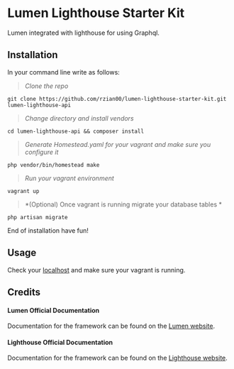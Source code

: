 # Lumen Lighthouse Starter Kit

Lumen integrated with lighthouse for using Graphql.

## Installation

In your command line write as follows:

> *Clone the repo*
```
git clone https://github.com/rzian00/lumen-lighthouse-starter-kit.git lumen-lighthouse-api
```

> *Change directory and install vendors*
```
cd lumen-lighthouse-api && composer install
```

> *Generate Homestead.yaml for your vagrant and make sure you configure it*
```
php vendor/bin/homestead make
```

> *Run your vagrant environment*
```
vagrant up
```

> *(Optional) Once vagrant is running migrate your database tables *
```
php artisan migrate
```

End of installation have fun!

## Usage

Check your [localhost](http://homestead.test/graphql-playground) and make sure your vagrant is running.

## Credits

#### Lumen Official Documentation

Documentation for the framework can be found on the [Lumen website](https://lumen.laravel.com/docs).

#### Lighthouse Official Documentation

Documentation for the framework can be found on the [Lighthouse website](https://lighthouse-php.com/master/getting-started/installation.html).
